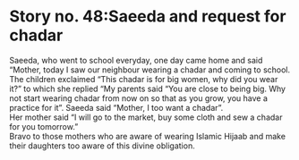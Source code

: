 Story no. 48:Saeeda and request for chadar
==========================================

Saeeda, who went to school everyday, one day came home and said “Mother,
today I saw our neighbour wearing a chadar and coming to school. The
children exclaimed “This chadar is for big women, why did you wear it?”
to which she replied “My parents said “You are close to being big. Why
not start wearing chadar from now on so that as you grow, you have a
practice for it”. Saeeda said “Mother, I too want a chadar”.  
 Her mother said “I will go to the market, buy some cloth and sew a
chadar for you tomorrow.”  
 Bravo to those mothers who are aware of wearing Islamic Hijaab and make
their daughters too aware of this divine obligation.


